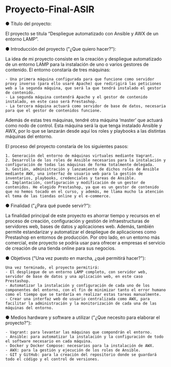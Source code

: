 # Proyecto-Final-ASIR
● Título del proyecto:

El proyecto se titula “Despliegue automatizado con Ansible y AWX de un entorno LAMP”.

● Introducción del proyecto ("¿Que quiero hacer?"):
	
La idea de mi proyecto consiste en la creación y despliegue automatizado de un entorno LAMP para la instalación de uno o varios gestores de contenido.
El entorno constaría de tres máquinas:

	- Una primera máquina configurada para que funcione como servidor proxy inverso (para ello usaré Apache) que redirigirá las peticiones web a la segunda máquina, que será la que tendrá instalado el gestor de contenido.
	- La segunda máquina contendrá Apache y el gestor de contenido instalado, en este caso será Prestashop.
	- La tercera máquina actuará como servidor de base de datos, necesaria para que el gestor de contenidos funcione.

Además de estas tres máquinas, tendré otra máquina ‘master’ que actuará como nodo de control. Esta máquina será la que tenga instalado Ansible y AWX, por lo que se lanzarán desde aquí los roles y playbooks a las distintas máquinas del entorno.

El proceso del proyecto constaría de los siguientes pasos:

	1. Generación del entorno de máquinas virtuales mediante Vagrant.
	2. Desarrollo de los roles de Ansible necesarios para la instalación y configuración de todas las máquinas de forma totalmente delegada.
	3. Gestión, administración y lanzamiento de dichos roles de Ansible mediante AWX, una interfaz de usuario web para la gestión de inventarios, playbooks, credenciales y tareas de Ansible.
	4. Implantación, configuración y modificación de un gestor de contenidos. He elegido Prestashop, ya que es un gestor de contenido que no hemos tocado en el curso, y además, me llama mucho la atención el tema de las tiendas online y el e-commerce.

● Finalidad ("¿Para qué puede servir?"):

La finalidad principal de este proyecto es ahorrar tiempo y recursos en el proceso de creación, configuración y gestión de infraestructuras de servidores web, bases de datos y aplicaciones web. Además, también permite estandarizar y automatizar el despliegue de aplicaciones como Prestashop en entornos de producción. Por otro lado, en un entorno más comercial, este proyecto se podría usar para ofrecer a empresas el servicio de creación de una tienda online para sus negocios.

● Objetivos ("Una vez puesto en marcha, ¿qué permitirá hacer?"):

	Una vez terminado, el proyecto permitirá:
	- El despliegue de un entorno LAMP completo, con servidor web, servidor de base de datos y una aplicación web, en este caso Prestashop.
	- Automatizar la instalación y configuración de cada uno de los componentes del entorno, con el fin de minimizar tanto el error humano como el tiempo que se tardaría en realizar estas tareas manualmente.
	- Crear una interfaz web de usuario centralizada como AWX, para facilitar la administración y la monitorización de cada una de las máquinas del entorno.

● Medios hardware y software a utilizar ("¿Que necesito para elaborar el proyecto?"):

	- Vagrant: para levantar las máquinas que compondrán el entorno.
	- Ansible: para automatizar la instalación y la configuración de todo el software necesario en cada máquina.
	- Docker y Docker Compose: necesarios para la instalación de AWX.
	- AWX: para la gestión y ejecución de los roles de Ansible.
	- GIT y GitHub: para la creación del repositorio donde se guardará todo el código y el control de versiones.
